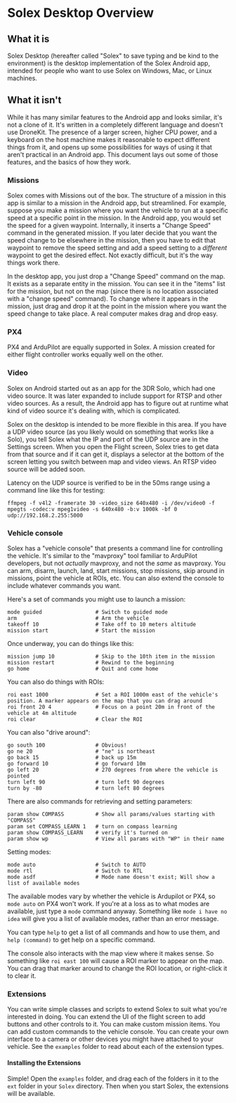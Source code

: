 # Solex Desktop Overview

## What it is

Solex Desktop (hereafter called "Solex" to save typing and be kind to the environment) is the desktop implementation of the Solex Android app, intended for people who want to use Solex on Windows, Mac, or Linux machines.

## What it isn't

While it has many similar features to the Android app and looks similar, it's not a clone of it. It's written in a completely different language and doesn't use DroneKit. The presence of a larger screen, higher CPU power, and a keyboard on the host machine makes it reasonable to expect different things from it, and opens up some possibilities for ways of using it that aren't practical in an Android app. This document lays out some of those features, and the basics of how they work.

### Missions

Solex comes with Missions out of the box. The structure of a mission in this app is similar to a mission in the Android app, but streamlined. For example, suppose you make a mission where you want the vehicle to run at a specific speed at a specific point in the mission. In the Android app, you would set the speed for a given waypoint. Internally, it inserts a "Change Speed" command in the generated mission. If you later decide that you want the speed change to be elsewhere in the mission, then you have to edit that waypoint to remove the speed setting and add a speed setting to a _different_ waypoint to get the desired effect. Not exactly difficult, but it's the way things work there.

In the desktop app, you just drop a "Change Speed" command on the map. It exists as a separate entity in the mission. You can see it in the "items" list for the mission, but not on the map (since there is no location associated with a "change speed" command). To change where it appears in the mission, just drag and drop it at the point in the mission where you want the speed change to take place. A real computer makes drag and drop easy.

### PX4

PX4 and ArduPilot are equally supported in Solex. A mission created for either flight controller works equally well on the other.

### Video

Solex on Android started out as an app for the 3DR Solo, which had one video source. It was later expanded to include support for RTSP and other video sources. 
As a result, the Android app has to figure out at runtime what kind of video source it's dealing with, which is complicated. 

Solex on the desktop is intended to be more flexible in this area. If you have a UDP video source (as you likely would on something that works like a Solo), you tell Solex what the IP and port of the UDP source are in the Settings screen. When you open the Flight screen, Solex tries to get data from that source and if it can get it, displays a selector at the bottom of the screen letting you switch between map and video views. An RTSP video source will be added soon.

Latency on the UDP source is verified to be in the 50ms range using a command line like this for testing:
```
ffmpeg -f v4l2 -framerate 30 -video_size 640x480 -i /dev/video0 -f mpegts -codec:v mpeg1video -s 640x480 -b:v 1000k -bf 0 udp://192.168.2.255:5000
```

### Vehicle console

Solex has a "vehicle console" that presents a command line for controlling the vehicle. It's similar to the "mavproxy" tool familiar to ArduPilot developers, but not _actually_ mavproxy, and not the _same_ as mavproxy. 
You can arm, disarm, launch, land, start missions, stop missions, skip around in missions, point the vehicle at ROIs, etc. You can also extend the console to 
include whatever commands you want.

Here's a set of commands you might use to launch a mission:

```
mode guided              	# Switch to guided mode
arm                      	# Arm the vehicle
takeoff 10               	# Take off to 10 meters altitude
mission start            	# Start the mission
```

Once underway, you can do things like this:
```
mission jump 10				# Skip to the 10th item in the mission
mission restart				# Rewind to the beginning
go home	 					# Quit and come home
```

You can also do things with ROIs:
```
roi east 1000				# Set a ROI 1000m east of the vehicle's position. A marker appears on the map that you can drag around
roi front 20 4				# Focus on a point 20m in front of the vehicle at 4m altitude
roi clear					# Clear the ROI
```

You can also "drive around":
```
go south 100				# Obvious!
go ne 20					# "ne" is northeast
go back 15					# back up 15m
go forward 10				# go forward 10m
go left 20					# 270 degrees from where the vehicle is pointed
turn left 90				# turn left 90 degrees
turn by -80					# turn left 80 degrees
```

There are also commands for retrieving and setting parameters:
```
param show COMPASS          # Show all params/values starting with "COMPASS"
param set COMPASS_LEARN 1	# turn on compass learning
param show COMPASS_LEARN	# verify it's turned on
param show wp 				# View all params with "WP" in their name
```

Setting modes:
```
mode auto					# Switch to AUTO
mode rtl 					# Switch to RTL
mode asdf                   # Mode name doesn't exist; Will show a list of available modes
```

The available modes vary by whether the vehicle is Ardupilot or PX4, so `mode auto` on PX4 won't work. If you're at a loss as to what modes are available, just 
type a `mode` command anyway. Something like `mode i have no idea` will give you a list of available modes, rather than an error message. 


You can type `help` to get a list of all commands and how to use them, and `help (command)` to get help on a specific command.

The console also interacts with the map view where it makes sense. So something like `roi east 100` will cause a ROI marker to appear on the map. You can drag that
marker around to change the ROI location, or right-click it to clear it.


### Extensions

You can write simple classes and scripts to extend Solex to suit what you're interested in doing. You can extend the UI of the flight screen to add 
buttons and other controls to it. You can make custom mission items. You can add custom commands to the vehicle console. You can create your own interface
to a camera or other devices you might have attached to your vehicle. See the `examples` folder to read about each of the extension types.

#### Installing the Extensions

Simple! Open the `examples` folder, and drag each of the folders in it to the `ext` folder in your `Solex` directory. Then when you start Solex, the extensions will be available.




